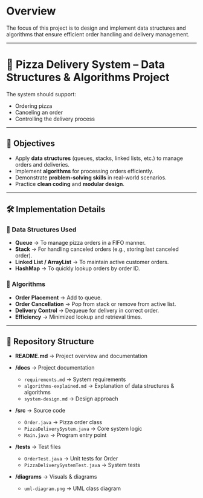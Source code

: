 # Overview
The focus of this project is to design and implement data structures and algorithms that ensure efficient order handling and delivery management.

---

# 🍕 Pizza Delivery System – Data Structures & Algorithms Project

The system should support:  
- Ordering pizza  
- Canceling an order  
- Controlling the delivery process

---

## 🎯 Objectives
- Apply **data structures** (queues, stacks, linked lists, etc.) to manage orders and deliveries.  
- Implement **algorithms** for processing orders efficiently.  
- Demonstrate **problem-solving skills** in real-world scenarios.  
- Practice **clean coding** and **modular design**.  

---

## 🛠️ Implementation Details

### 🔹 Data Structures Used
- **Queue** → To manage pizza orders in a FIFO manner.  
- **Stack** → For handling canceled orders (e.g., storing last canceled order).  
- **Linked List / ArrayList** → To maintain active customer orders.  
- **HashMap** → To quickly lookup orders by order ID.  

### 🔹 Algorithms
- **Order Placement** → Add to queue.  
- **Order Cancellation** → Pop from stack or remove from active list.  
- **Delivery Control** → Dequeue for delivery in correct order.  
- **Efficiency** → Minimized lookup and retrieval times.

---

## 📂 Repository Structure

- **README.md** → Project overview and documentation  

- **/docs** → Project documentation  
  - `requirements.md` → System requirements  
  - `algorithms-explained.md` → Explanation of data structures & algorithms  
  - `system-design.md` → Design approach  

- **/src** → Source code  
  - `Order.java` → Pizza order class  
  - `PizzaDeliverySystem.java` → Core system logic  
  - `Main.java` → Program entry point  

- **/tests** → Test files  
  - `OrderTest.java` → Unit tests for Order  
  - `PizzaDeliverySystemTest.java` → System tests  

- **/diagrams** → Visuals & diagrams  
  - `uml-diagram.png` → UML class diagram
